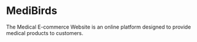 # MediBirds
The Medical E-commerce Website is an online platform designed to provide medical products to customers.
